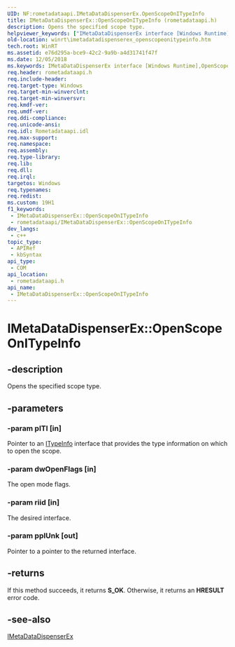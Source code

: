 ```yaml
---
UID: NF:rometadataapi.IMetaDataDispenserEx.OpenScopeOnITypeInfo
title: IMetaDataDispenserEx::OpenScopeOnITypeInfo (rometadataapi.h)
description: Opens the specified scope type.
helpviewer_keywords: ["IMetaDataDispenserEx interface [Windows Runtime]","OpenScopeOnITypeInfo method","IMetaDataDispenserEx.OpenScopeOnITypeInfo","IMetaDataDispenserEx::OpenScopeOnITypeInfo","OpenScopeOnITypeInfo","OpenScopeOnITypeInfo method [Windows Runtime]","OpenScopeOnITypeInfo method [Windows Runtime]","IMetaDataDispenserEx interface","rometadataapi/IMetaDataDispenserEx::OpenScopeOnITypeInfo","winrt.imetadatadispenserex_openscopeonitypeinfo"]
old-location: winrt\imetadatadispenserex_openscopeonitypeinfo.htm
tech.root: WinRT
ms.assetid: e76d295a-bce9-42c2-9a9b-a4d31741f47f
ms.date: 12/05/2018
ms.keywords: IMetaDataDispenserEx interface [Windows Runtime],OpenScopeOnITypeInfo method, IMetaDataDispenserEx.OpenScopeOnITypeInfo, IMetaDataDispenserEx::OpenScopeOnITypeInfo, OpenScopeOnITypeInfo, OpenScopeOnITypeInfo method [Windows Runtime], OpenScopeOnITypeInfo method [Windows Runtime],IMetaDataDispenserEx interface, rometadataapi/IMetaDataDispenserEx::OpenScopeOnITypeInfo, winrt.imetadatadispenserex_openscopeonitypeinfo
req.header: rometadataapi.h
req.include-header: 
req.target-type: Windows
req.target-min-winverclnt: 
req.target-min-winversvr: 
req.kmdf-ver: 
req.umdf-ver: 
req.ddi-compliance: 
req.unicode-ansi: 
req.idl: Rometadataapi.idl
req.max-support: 
req.namespace: 
req.assembly: 
req.type-library: 
req.lib: 
req.dll: 
req.irql: 
targetos: Windows
req.typenames: 
req.redist: 
ms.custom: 19H1
f1_keywords:
 - IMetaDataDispenserEx::OpenScopeOnITypeInfo
 - rometadataapi/IMetaDataDispenserEx::OpenScopeOnITypeInfo
dev_langs:
 - c++
topic_type:
 - APIRef
 - kbSyntax
api_type:
 - COM
api_location:
 - rometadataapi.h
api_name:
 - IMetaDataDispenserEx::OpenScopeOnITypeInfo
---
```


# IMetaDataDispenserEx::OpenScopeOnITypeInfo


## -description

Opens the specified scope type.

## -parameters

### -param pITI [in]

Pointer to an <a href="/previous-versions/windows/desktop/api/oaidl/nn-oaidl-itypeinfo">ITypeInfo</a> interface that provides the type information on which to open the scope.

### -param dwOpenFlags [in]

The open mode flags.

### -param riid [in]

The desired interface.

### -param ppIUnk [out]

Pointer to a pointer to the returned interface.

## -returns

If this method succeeds, it returns <b xmlns:loc="http://microsoft.com/wdcml/l10n">S_OK</b>. Otherwise, it returns an <b xmlns:loc="http://microsoft.com/wdcml/l10n">HRESULT</b> error code.

## -see-also

<a href="/windows/desktop/api/rometadataapi/nn-rometadataapi-imetadatadispenserex">IMetaDataDispenserEx</a>

